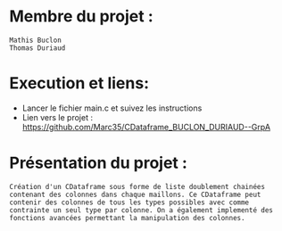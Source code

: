 # Membre du projet :
    Mathis Buclon
    Thomas Duriaud
# Execution et liens:
 - Lancer le fichier main.c et suivez les instructions
 - Lien vers le projet : https://github.com/Marc35/CDataframe_BUCLON_DURIAUD--GrpA

# Présentation du projet :
    Création d'un CDataframe sous forme de liste doublement chainées contenant des colonnes dans chaque maillons. Ce CDataframe peut contenir des colonnes de tous les types possibles avec comme contrainte un seul type par colonne. On a également implementé des fonctions avancées permettant la manipulation des colonnes.
